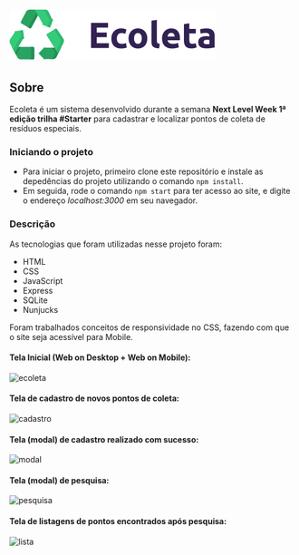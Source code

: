 # ![Ecoleta](/public/assets/logo.svg)
 
 ## Sobre
 
 Ecoleta é um sistema desenvolvido durante a semana **Next Level Week 1ª edição trilha #Starter** para cadastrar e localizar pontos de coleta de resíduos especiais.
 
 ### Iniciando o projeto
 
 * Para iniciar o projeto, primeiro clone este repositório e instale as depedências do projeto utilizando o comando `npm install`.
 * Em seguida, rode o comando `npm start` para ter acesso ao site, e digite o endereço *localhost:3000* em seu navegador.  
 
 ### Descrição
 
 As tecnologias que foram utilizadas nesse projeto foram:
 * HTML
 * CSS
 * JavaScript
 * Express
 * SQLite
 * Nunjucks
 
 Foram trabalhados conceitos de responsividade no CSS, fazendo com que o site seja acessível para Mobile.
 
 #### Tela Inicial (Web on Desktop + Web on Mobile):
 ![ecoleta](https://scontent.fcpq3-1.fna.fbcdn.net/v/t1.15752-9/101807743_255039609254471_3469859712376708904_n.png?_nc_cat=111&_nc_sid=b96e70&_nc_ohc=az3z_5VoABoAX-D3ny7&_nc_ht=scontent.fcpq3-1.fna&oh=591fb00381602ffe693cd49b6d0763aa&oe=5F010C90)
 
 #### Tela de cadastro de novos pontos de coleta:
 ![cadastro](https://scontent.fcpq3-1.fna.fbcdn.net/v/t1.15752-9/102579654_202534637502334_7281501403032730314_n.png?_nc_cat=106&_nc_sid=b96e70&_nc_ohc=zMecf5I4ZT0AX83ZHgS&_nc_ht=scontent.fcpq3-1.fna&oh=b8e2686bd84accadc292cfe025617a23&oe=5F02C06C)
 
 #### Tela (modal) de cadastro realizado com sucesso:
 ![modal](https://scontent.fcpq3-1.fna.fbcdn.net/v/t1.15752-9/102884227_294823111917277_8883752716909890102_n.png?_nc_cat=100&_nc_sid=b96e70&_nc_ohc=_3c9SPHNfhwAX8Os2Rz&_nc_ht=scontent.fcpq3-1.fna&oh=9b4b0fd80c08dd5d1cd403bab9ee66c3&oe=5F006C60)
 
 #### Tela (modal) de pesquisa:
 ![pesquisa](https://scontent.fcpq3-1.fna.fbcdn.net/v/t1.15752-9/102656984_308204886847468_1395406673853122567_n.png?_nc_cat=110&_nc_sid=b96e70&_nc_ohc=7TnWJEBPTb8AX_9w1rx&_nc_ht=scontent.fcpq3-1.fna&oh=8416120fc328cc6f89b5a3d88fcd5047&oe=5F036ACC)
 
 #### Tela de listagens de pontos encontrados após pesquisa:
 ![lista](https://scontent.fcpq3-1.fna.fbcdn.net/v/t1.15752-9/102558343_2641962132709182_7656209911859437744_n.png?_nc_cat=100&_nc_sid=b96e70&_nc_ohc=W0KwGxqi3uIAX_q81D-&_nc_ht=scontent.fcpq3-1.fna&oh=0d83dd977ff2fdf45d4c7913b13af124&oe=5F0316AD)
